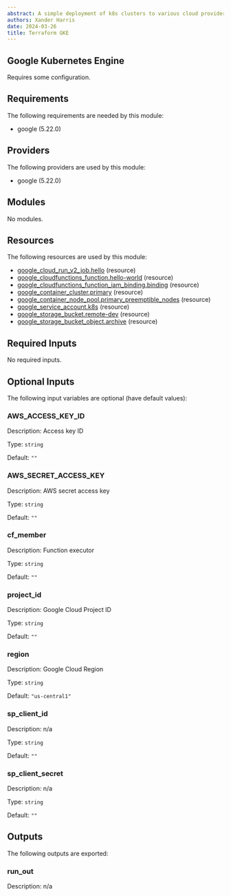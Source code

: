```yaml
---
abstract: A simple deployment of k8s clusters to various cloud providers.
authors: Xander Harris
date: 2024-03-26
title: Terraform GKE
---
```


## Google Kubernetes Engine

Requires some configuration.

<!-- BEGIN_TF_DOCS -->
## Requirements

The following requirements are needed by this module:

- google (5.22.0)

## Providers

The following providers are used by this module:

- google (5.22.0)

## Modules

No modules.

## Resources

The following resources are used by this module:

- [google_cloud_run_v2_job.hello](https://registry.terraform.io/providers/hashicorp/google/5.22.0/docs/resources/cloud_run_v2_job) (resource)
- [google_cloudfunctions_function.hello-world](https://registry.terraform.io/providers/hashicorp/google/5.22.0/docs/resources/cloudfunctions_function) (resource)
- [google_cloudfunctions_function_iam_binding.binding](https://registry.terraform.io/providers/hashicorp/google/5.22.0/docs/resources/cloudfunctions_function_iam_binding) (resource)
- [google_container_cluster.primary](https://registry.terraform.io/providers/hashicorp/google/5.22.0/docs/resources/container_cluster) (resource)
- [google_container_node_pool.primary_preemptible_nodes](https://registry.terraform.io/providers/hashicorp/google/5.22.0/docs/resources/container_node_pool) (resource)
- [google_service_account.k8s](https://registry.terraform.io/providers/hashicorp/google/5.22.0/docs/resources/service_account) (resource)
- [google_storage_bucket.remote-dev](https://registry.terraform.io/providers/hashicorp/google/5.22.0/docs/resources/storage_bucket) (resource)
- [google_storage_bucket_object.archive](https://registry.terraform.io/providers/hashicorp/google/5.22.0/docs/resources/storage_bucket_object) (resource)

## Required Inputs

No required inputs.

## Optional Inputs

The following input variables are optional (have default values):

### AWS_ACCESS_KEY_ID

Description: Access key ID

Type: `string`

Default: `""`

### AWS_SECRET_ACCESS_KEY

Description: AWS secret access key

Type: `string`

Default: `""`

### cf_member

Description: Function executor

Type: `string`

Default: `""`

### project_id

Description: Google Cloud Project ID

Type: `string`

Default: `""`

### region

Description: Google Cloud Region

Type: `string`

Default: `"us-central1"`

### sp_client_id

Description: n/a

Type: `string`

Default: `""`

### sp_client_secret

Description: n/a

Type: `string`

Default: `""`

## Outputs

The following outputs are exported:

### run_out

Description: n/a
<!-- END_TF_DOCS -->
